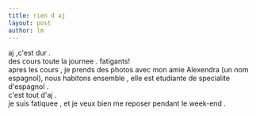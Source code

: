 ```yaml
---
title: rien d aj 
layout: post
author: lm
---
```

<p>aj ,c'est dur .<br />
des cours toute la journee . fatigants!<br />
apres les cours , je prends des photos avec mon amie Alexendra (un nom espagnol), nous habitons ensemble , elle est etudiante de specialite d'espagnol .<br />
c'est tout d'aj .<br />
je suis fatiquee , et je veux bien me reposer pendant le week-end . </p>
